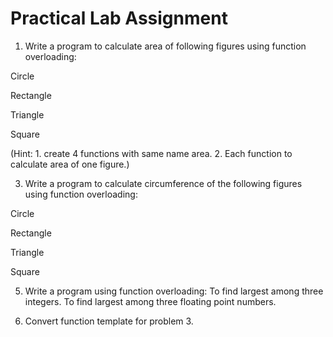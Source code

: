 # Practical Lab Assignment
1. Write a program to calculate area of following figures using function overloading:

Circle

Rectangle

Triangle

Square

(Hint: 1. create 4 functions with same name area. 2. Each function to calculate area of one figure.)

3. Write a program to calculate circumference of the following figures using function overloading:

Circle

Rectangle

Triangle

Square


5. Write a program using function overloading:
To find largest among three integers.
To find largest among three floating point numbers.

6. Convert function template for problem 3.
